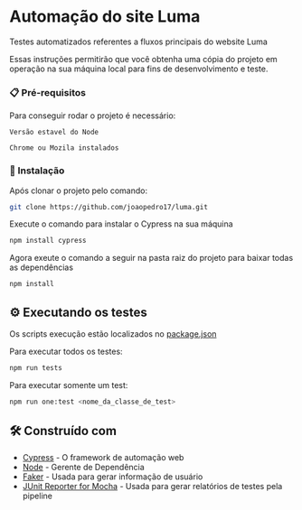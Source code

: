 # Automação do site Luma

Testes automatizados referentes a fluxos principais do website Luma

Essas instruções permitirão que você obtenha uma cópia do projeto em operação na sua máquina local para fins de desenvolvimento e teste.


### 📋 Pré-requisitos

Para conseguir rodar o projeto é necessário:

```
Versão estavel do Node
```

```
Chrome ou Mozila instalados
```

### 🔧 Instalação

Após clonar o projeto pelo comando:

```bash
git clone https://github.com/joaopedro17/luma.git
```

Execute o comando para instalar o Cypress na sua máquina

```bash
npm install cypress
```

Agora exeute o comando a seguir na pasta raiz do projeto para baixar todas as dependências

```bash
npm install
```

## ⚙️ Executando os testes

Os scripts execução estão localizados no [package.json](/package.json)

Para executar todos os testes:

```bash
npm run tests
```

Para executar somente um test:

```bash
npm run one:test <nome_da_classe_de_test>
```

## 🛠️ Construído com

* [Cypress](https://docs.cypress.io/guides/overview/why-cypress) - O framework de automação web
* [Node](https://nodejs.org/en) - Gerente de Dependência
* [Faker](https://fakerjs.dev) - Usada para gerar informação de usuário
* [JUnit Reporter for Mocha](https://www.npmjs.com/package/mocha-junit-reporter) - Usada para gerar relatórios de testes pela pipeline
